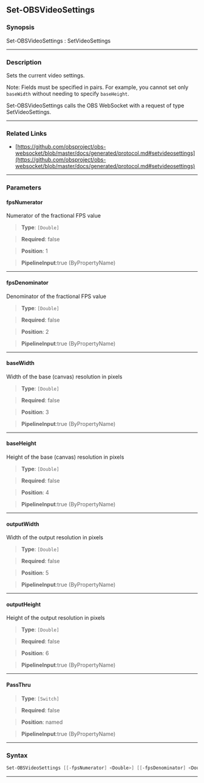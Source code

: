 Set-OBSVideoSettings
--------------------
### Synopsis
Set-OBSVideoSettings : SetVideoSettings

---
### Description

Sets the current video settings.

Note: Fields must be specified in pairs. For example, you cannot set only `baseWidth` without needing to specify `baseHeight`.


Set-OBSVideoSettings calls the OBS WebSocket with a request of type SetVideoSettings.

---
### Related Links
* [https://github.com/obsproject/obs-websocket/blob/master/docs/generated/protocol.md#setvideosettings](https://github.com/obsproject/obs-websocket/blob/master/docs/generated/protocol.md#setvideosettings)



---
### Parameters
#### **fpsNumerator**

Numerator of the fractional FPS value



> **Type**: ```[Double]```

> **Required**: false

> **Position**: 1

> **PipelineInput**:true (ByPropertyName)



---
#### **fpsDenominator**

Denominator of the fractional FPS value



> **Type**: ```[Double]```

> **Required**: false

> **Position**: 2

> **PipelineInput**:true (ByPropertyName)



---
#### **baseWidth**

Width of the base (canvas) resolution in pixels



> **Type**: ```[Double]```

> **Required**: false

> **Position**: 3

> **PipelineInput**:true (ByPropertyName)



---
#### **baseHeight**

Height of the base (canvas) resolution in pixels



> **Type**: ```[Double]```

> **Required**: false

> **Position**: 4

> **PipelineInput**:true (ByPropertyName)



---
#### **outputWidth**

Width of the output resolution in pixels



> **Type**: ```[Double]```

> **Required**: false

> **Position**: 5

> **PipelineInput**:true (ByPropertyName)



---
#### **outputHeight**

Height of the output resolution in pixels



> **Type**: ```[Double]```

> **Required**: false

> **Position**: 6

> **PipelineInput**:true (ByPropertyName)



---
#### **PassThru**

> **Type**: ```[Switch]```

> **Required**: false

> **Position**: named

> **PipelineInput**:true (ByPropertyName)



---
### Syntax
```PowerShell
Set-OBSVideoSettings [[-fpsNumerator] <Double>] [[-fpsDenominator] <Double>] [[-baseWidth] <Double>] [[-baseHeight] <Double>] [[-outputWidth] <Double>] [[-outputHeight] <Double>] [-PassThru] [<CommonParameters>]
```
---
